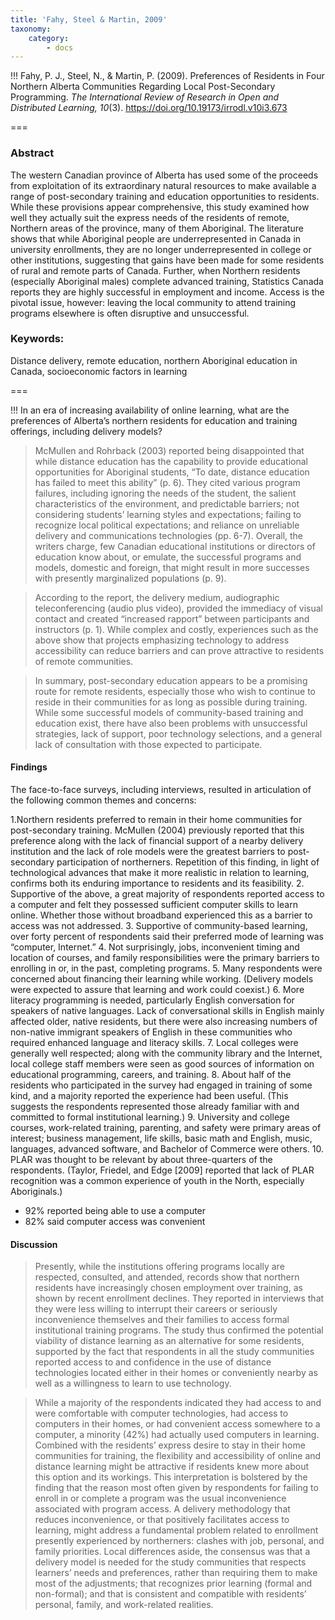 ```yaml
---
title: 'Fahy, Steel & Martin, 2009'
taxonomy:
    category:
        - docs
---
```


!!! Fahy, P. J., Steel, N., & Martin, P. (2009). Preferences of Residents in Four Northern Alberta Communities Regarding Local Post-Secondary Programming. *The International Review of Research in Open and Distributed Learning, 10*(3). https://doi.org/10.19173/irrodl.v10i3.673



===

### Abstract

The western Canadian province of Alberta has used some of the proceeds from exploitation of its extraordinary natural resources to make available a range of post-secondary training and education opportunities to residents. While these provisions appear comprehensive, this study examined how well they actually suit the express needs of the residents of remote, Northern areas of the province, many of them Aboriginal. The literature shows that while Aboriginal people are underrepresented in Canada in university enrollments, they are no longer underrepresented in college or other institutions, suggesting that gains have been made for some residents of rural and remote parts of Canada. Further, when Northern residents (especially Aboriginal males) complete advanced training, Statistics Canada reports they are highly successful in employment and income. Access is the pivotal issue, however: leaving the local community to attend training programs elsewhere is often disruptive and unsuccessful.

### Keywords:
Distance delivery, remote education, northern Aboriginal education in Canada, socioeconomic factors in learning

===

!!! In an era of increasing availability of online learning, what are the preferences of Alberta’s northern residents for education and training offerings, including delivery models?

> McMullen and Rohrback (2003) reported being disappointed that while distance education has the capability to provide educational opportunities for Aboriginal students, “To date, distance education has failed to meet this ability” (p. 6). They cited various program failures, including ignoring the needs of the student, the salient characteristics of the environment, and predictable barriers; not considering students’ learning styles and expectations; failing to recognize local political expectations; and reliance on unreliable delivery and communications technologies (pp. 6-7). Overall, the writers charge, few Canadian educational institutions or directors of education know about, or emulate, the successful programs and models, domestic and foreign, that might result in more successes with presently marginalized populations (p. 9).

> According to the report, the delivery medium, audiographic teleconferencing (audio plus video), provided the immediacy of visual contact and created “increased rapport” between participants and instructors (p. 1). While complex and costly, experiences such as the above show that projects emphasizing technology to address accessibility can reduce barriers and can prove attractive to residents of remote communities.

> In summary, post-secondary education appears to be a promising route for remote residents, especially those who wish to continue to reside in their communities for as long as possible during training. While some successful models of community-based training and education exist, there have also been problems with unsuccessful strategies, lack of support, poor technology selections, and a general lack of consultation with those expected to participate.

#### Findings

The face-to-face surveys, including interviews, resulted in articulation of the following common themes and concerns:

1.Northern residents preferred to remain in their home communities for post-secondary training. McMullen (2004) previously reported that this preference along with the lack of financial support of a nearby delivery institution and the lack of role models were the greatest barriers to post-secondary participation of northerners. Repetition of this finding, in light of technological advances that make it more realistic in relation to learning, confirms both its enduring importance to residents and its feasibility.
2. Supportive of the above, a great majority of respondents reported access to a computer and felt they possessed sufficient computer skills to learn online. Whether those without broadband experienced this as a barrier to access was not addressed.
3. Supportive of community-based learning, over forty percent of respondents said their preferred mode of learning was “computer, Internet.”
4. Not surprisingly, jobs, inconvenient timing and location of courses, and family responsibilities were the primary barriers to enrolling in or, in the past, completing programs.
5. Many respondents were concerned about financing their learning while working. (Delivery models were expected to assure that learning and work could coexist.)
6. More literacy programming is needed, particularly English conversation for speakers of native languages. Lack of conversational skills in English mainly affected older, native residents, but there were also increasing numbers of non-native immigrant speakers of English in these communities who required enhanced language and literacy skills.
7. Local colleges were generally well respected; along with the community library and the Internet, local college staff members were seen as good sources of information on educational programming, careers, and training.
8. About half of the residents who participated in the survey had engaged in training of some kind, and a majority reported the experience had been useful. (This suggests the respondents represented those already familiar with and committed to formal institutional learning.)
9. University and college courses, work-related training, parenting, and safety were primary areas of interest; business management, life skills, basic math and English, music, languages, advanced software, and Bachelor of Commerce were others.
10. PLAR was thought to be relevant by about three-quarters of the respondents. (Taylor, Friedel, and Edge [2009] reported that lack of PLAR recognition was a common experience of youth in the North, especially Aboriginals.)

- 92% reported being able to use a computer
- 82% said computer access was convenient

#### Discussion
> Presently, while the institutions offering programs locally are respected, consulted, and attended, records show that northern residents have increasingly chosen employment over training, as shown by recent enrollment declines. They reported in interviews that they were less willing to interrupt their careers or seriously inconvenience themselves and their families to access formal institutional training programs. The study thus confirmed the potential viability of distance learning as an alternative for some residents, supported by the fact that respondents in all the study communities reported access to and confidence in the use of distance technologies located either in their homes or conveniently nearby as well as a willingness to learn to use technology.

> While a majority of the respondents indicated they had access to and were comfortable with computer technologies, had access to computers in their homes, or had convenient access somewhere to a computer, a minority (42%) had actually used computers in learning.  Combined with the residents’ express desire to stay in their home communities for training, the flexibility and accessibility of online and distance learning might be attractive if residents knew more about this option and its workings. This interpretation is bolstered by the finding that the reason most often given by respondents for failing to enroll in or complete a program was the usual inconvenience associated with program access. A delivery methodology that reduces inconvenience, or that positively facilitates access to learning, might address a fundamental problem related to enrollment presently experienced by northerners: clashes with job, personal, and family priorities.
> Local differences aside, the consensus was that a delivery model is needed for the study communities that respects learners’ needs and preferences, rather than requiring them to make most of the adjustments; that recognizes prior learning (formal and non-formal); and that is consistent and compatible with residents’ personal, family, and work-related realities.
